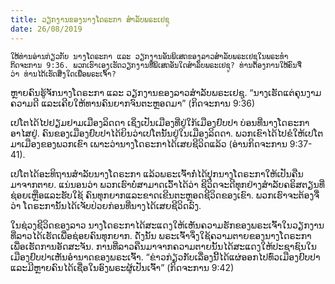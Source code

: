 ```yaml
---
title: ວຽກງານຂອງນາງໂດຣະກາ ສຳລັບພຣະເຢຊູ
date: 26/08/2019
---
```


`ໃຫ້ທ່ານອ່ານກ່ຽວກັບ ນາງໂດຣະກາ ແລະ ວຽກງານອັນພິເສດຂອງລາວສຳລັບພຣະເຢຊູໃນພຣະທຳກິດຈະການ 9:36. ພວກເຮົາເອງເຮັດວຽກງານທີ່ພິເສດອັນໃດສຳລັບພຣະເຢຊູ? ທ່ານຕ້ອງການໃຫ້ຄົນຈື່ວ່າ ທ່ານໄດ້ເຮັດສິ່ງໃດເພື່ອພຣະເຈົ້າ?`

ຫຼາຍຄົນຮູ້ຈັກນາງໂດຣະກາ ແລະ ວຽກງານຂອງລາວສຳລັບພຣະເຢຊູ. “ນາງເຮັດແຕ່ຄຸນງາມຄວາມດີ ແລະເຄີຍໃຫ້ທານຄົນຍາກຈົນຕະຫຼອດມາ” (ກິດຈະການ 9:36)

ເປໂຕໄດ້ໄປຢຽມຢາມເມືອງລິດດາ ເຊິ່ງເປັນເມືອງທີ່ຢູ່ໃກ້ເມືອງຢົບປາ ບ່ອນທີ່ນາງໂດຣະກາອາໄສຢູ່. ຄົນຂອງເມືອງຢົບປາໄດ້ຍິນວ່າເປໂຕນັ້ນຢູ່ໃນເມືອງລິດດາ. ພວກເຂົາໄດ້ໄປຂໍໃຫ້ເປໂຕມາເມືອງຂອງພວກເຂົາ ເພາະວ່ານາງໂດຣະກາໄດ້ເສຍຊີວິດແລ້ວ (ອ່ານກິດຈະການ 9:37-41).

ເປໂຕໄດ້ອະທິຖານສຳລັບນາງໂດຣະກາ ແລ້ວພຣະເຈົ້າກໍ່ໄດ້ປຸກນາງໂດຣະກາໃຫ້ເປັນຄືນມາຈາກຕາຍ. ແນ່ນອນວ່າ ພວກເຮົາບໍ່ສາມາດເວົ້າໄດ້ວ່າ ຊີວິດຈະດີທຸກຢ່າງສຳລັບຄຣິສຕຽນທີ່ຊ່ອຍເຫຼືອແລະຮັບໃຊ້ ຄົນທຸກຍາກແລະຂາດເຂີນຕະຫຼອດຊີວິດຂອງເຂົາ. ພວກເຮົາຈະຕ້ອງຈື່ວ່າ ໂດຣະການັ້ນໄດ້ເຈັບປ່ວຍກ່ອນທີ່ນາງໄດ້ເສຍຊີວິດລົງ.

ໃນຊ່ວງຊີວິດຂອງລາວ ນາງໂດຣະກາໄດ້ສະແດງໃຫ້ເຫັນຄວາມຮັກຂອງພຣະເຈົ້າໃນວຽກງານທີ່ລາວໄດ້ເຮັດເພື່ອຊ່ອຍຄົນທຸກຍາກ. ດັ່ງນັ້ນ ພຣະເຈົ້າຈຶ່ງໃຊ້ຄວາມຕາຍຂອງນາງໂດຣະກາເພື່ອເຮັດການອັດສະຈັນ. ການທີ່ລາວຄືນມາຈາກຄວາມຕາຍນັ້ນໄດ້ສະແດງໃຫ້ປະຊາຊົນໃນເມືອງຢົບປາເຫັນອຳນາດຂອງພຣະເຈົ້າ. “ຂ່າວກ່ຽວກັບເລື່ອງນີ້ໄດ້ແຜ່ອອກໄປທົ່ວເມືອງຢົບປາແລະມີຫຼາຍຄົນໄດ້ເຊື່ອໃນອົງພຣະຜູ້ເປັນເຈົ້າ” (ກິດຈະການ 9:42)